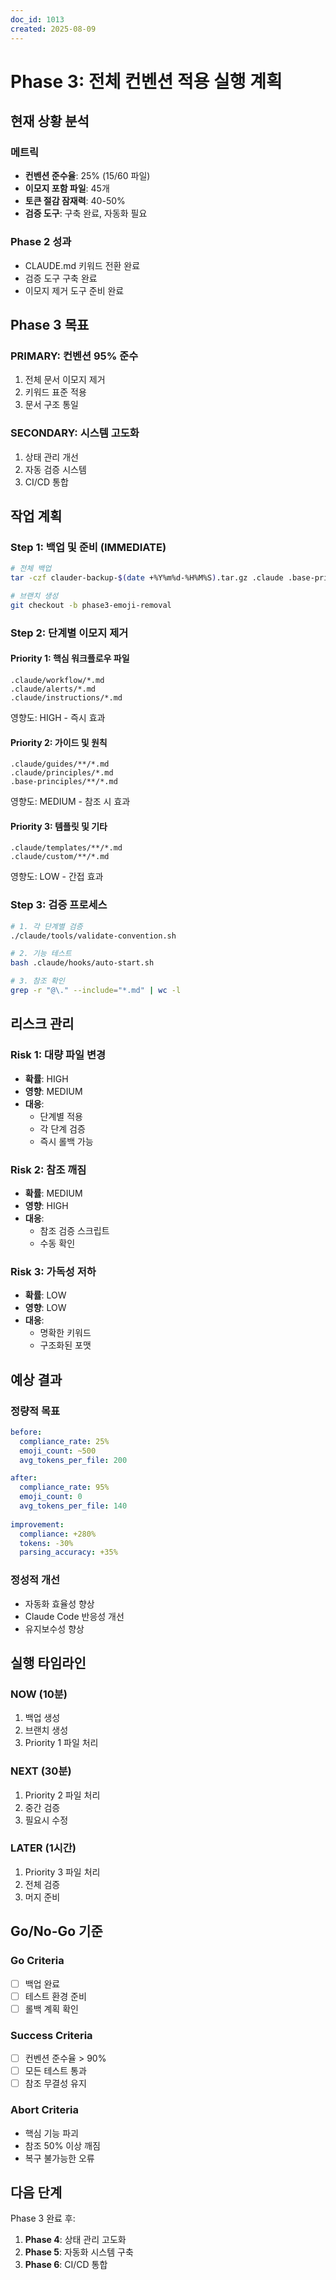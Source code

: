 ```yaml
---
doc_id: 1013
created: 2025-08-09
---
```


# Phase 3: 전체 컨벤션 적용 실행 계획

## 현재 상황 분석

### 메트릭
- **컨벤션 준수율**: 25% (15/60 파일)
- **이모지 포함 파일**: 45개
- **토큰 절감 잠재력**: 40-50%
- **검증 도구**: 구축 완료, 자동화 필요

### Phase 2 성과
- CLAUDE.md 키워드 전환 완료
- 검증 도구 구축 완료
- 이모지 제거 도구 준비 완료

## Phase 3 목표

### PRIMARY: 컨벤션 95% 준수
1. 전체 문서 이모지 제거
2. 키워드 표준 적용
3. 문서 구조 통일

### SECONDARY: 시스템 고도화
1. 상태 관리 개선
2. 자동 검증 시스템
3. CI/CD 통합

## 작업 계획

### Step 1: 백업 및 준비 (IMMEDIATE)
```bash
# 전체 백업
tar -czf clauder-backup-$(date +%Y%m%d-%H%M%S).tar.gz .claude .base-principles .clauder-dev

# 브랜치 생성
git checkout -b phase3-emoji-removal
```

### Step 2: 단계별 이모지 제거

#### Priority 1: 핵심 워크플로우 파일
```
.claude/workflow/*.md
.claude/alerts/*.md
.claude/instructions/*.md
```
영향도: HIGH - 즉시 효과

#### Priority 2: 가이드 및 원칙
```
.claude/guides/**/*.md
.claude/principles/*.md
.base-principles/**/*.md
```
영향도: MEDIUM - 참조 시 효과

#### Priority 3: 템플릿 및 기타
```
.claude/templates/**/*.md
.claude/custom/**/*.md
```
영향도: LOW - 간접 효과

### Step 3: 검증 프로세스

```bash
# 1. 각 단계별 검증
./claude/tools/validate-convention.sh

# 2. 기능 테스트
bash .claude/hooks/auto-start.sh

# 3. 참조 확인
grep -r "@\." --include="*.md" | wc -l
```

## 리스크 관리

### Risk 1: 대량 파일 변경
- **확률**: HIGH
- **영향**: MEDIUM
- **대응**: 
  - 단계별 적용
  - 각 단계 검증
  - 즉시 롤백 가능

### Risk 2: 참조 깨짐
- **확률**: MEDIUM
- **영향**: HIGH
- **대응**:
  - 참조 검증 스크립트
  - 수동 확인

### Risk 3: 가독성 저하
- **확률**: LOW
- **영향**: LOW
- **대응**:
  - 명확한 키워드
  - 구조화된 포맷

## 예상 결과

### 정량적 목표
```yaml
before:
  compliance_rate: 25%
  emoji_count: ~500
  avg_tokens_per_file: 200

after:
  compliance_rate: 95%
  emoji_count: 0
  avg_tokens_per_file: 140
  
improvement:
  compliance: +280%
  tokens: -30%
  parsing_accuracy: +35%
```

### 정성적 개선
- 자동화 효율성 향상
- Claude Code 반응성 개선
- 유지보수성 향상

## 실행 타임라인

### NOW (10분)
1. 백업 생성
2. 브랜치 생성
3. Priority 1 파일 처리

### NEXT (30분)
1. Priority 2 파일 처리
2. 중간 검증
3. 필요시 수정

### LATER (1시간)
1. Priority 3 파일 처리
2. 전체 검증
3. 머지 준비

## Go/No-Go 기준

### Go Criteria
- [ ] 백업 완료
- [ ] 테스트 환경 준비
- [ ] 롤백 계획 확인

### Success Criteria
- [ ] 컨벤션 준수율 > 90%
- [ ] 모든 테스트 통과
- [ ] 참조 무결성 유지

### Abort Criteria
- 핵심 기능 파괴
- 참조 50% 이상 깨짐
- 복구 불가능한 오류

## 다음 단계

Phase 3 완료 후:
1. **Phase 4**: 상태 관리 고도화
2. **Phase 5**: 자동화 시스템 구축
3. **Phase 6**: CI/CD 통합